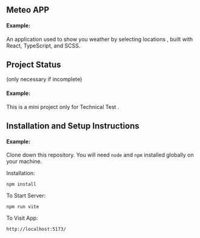 ## Meteo APP

#### Example:

An application used to show you weather by selecting locations , built with React, TypeScript, and SCSS.

## Project Status

(only necessary if incomplete)

#### Example:

This is a mini project only for Technical Test .

## Installation and Setup Instructions

#### Example:

Clone down this repository. You will need `node` and `npm` installed globally on your machine.

Installation:

`npm install`

To Start Server:

`npm run vite`

To Visit App:

`http://localhost:5173/`
